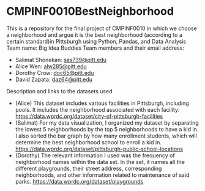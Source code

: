 # CMPINF0010BestNeighborhood
This is a repository for the final project of CMPINF0010 in which we choose a neighborhood and argue it is the best neighborhood (according to a certain standard)in Pittsburgh using Python, Pandas, and Data Analysis
Team name: Big Idea Buddies
Team members and their email address:
- Salimat Shonekan: sas739@pitt.edu
- Alice Wen: alw285@pitt.edu
- Dorothy Crow: doc65@pitt.edu
- David Zapata: daz64@pitt.edu

Description and links to the datasets used
- (Alice) This dataset includes various facilities in Pittsburgh, including pools. It includes the neighborhood associated with each facility: https://data.wprdc.org/dataset/city-of-pittsburgh-facilities 
- (Salimat) For my data visualization, I organized my dataset by separating the lowest 5 neighborhoods by the top 5 neighborhoods to have a kid in. I also sorted the bar graph by how many enrollment students, which will determine the best neighborhood school to enroll a kid in. 
https://data.wprdc.org/dataset/pittsburgh-public-school-locations 
- (Dorothy) The relevant information I used was the frequency of neighborhood names within the data set. In the set, it names all the different playgrounds, their street address, corresponding neighborhoods, and other information related to maintenance of said parks. 
https://data.wprdc.org/dataset/playgrounds
